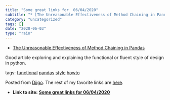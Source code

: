 ```yaml
---
title: "Some great links for  06/04/2020"
subtitle: "* [The Unreasonable Effectiveness of Method Chaining in Pandas](<https://link.medium.com/1gv9kHV606>..."
category: "uncategorized"
tags: []
date: "2020-06-03"
type: "rain"
---
```

* [The Unreasonable Effectiveness of Method Chaining in Pandas](<https://link.medium.com/1gv9kHV606>)

Good article exploring and explaining the functional or fluent style of design
in python.

tags: [functional](<https://www.diigo.com/user/pitosalas/functional>)
[pandas](<https://www.diigo.com/user/pitosalas/pandas>)
[style](<https://www.diigo.com/user/pitosalas/style>)
[howto](<https://www.diigo.com/user/pitosalas/howto>)

Posted from [Diigo](<https://www.diigo.com>). The rest of my favorite links
are [here](<https://www.diigo.com/user/pitosalas>).


* **Link to site:** **[Some great links for  06/04/2020](None)**